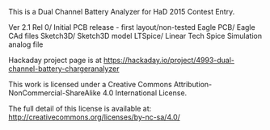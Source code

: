 This is a Dual Channel Battery Analyzer for HaD 2015 Contest Entry.

Ver 2.1 Rel 0/	Initial PCB release - first layout/non-tested
  Eagle PCB/	Eagle CAd files
  Sketch3D/	Sketch3D model
  LTSpice/	Linear Tech Spice Simulation analog file

Hackaday project page is at 
https://hackaday.io/project/4993-dual-channel-battery-chargeranalyzer

This work is licensed under a Creative Commons Attribution-
NonCommercial-ShareAlike 4.0 International License.

The full detail of this license is available at: 
http://creativecommons.org/licenses/by-nc-sa/4.0/

